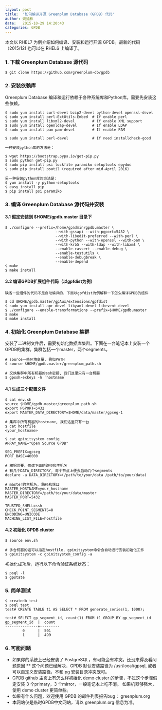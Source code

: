 ```yaml
---
layout: post
title:  "如何编译开源 Greenplum Database (GPDB) 代码"
author: 姚延栋
date:   2015-10-29 14:20:43
categories: GPDB
---
```


本文以 RHEL7 为例介绍如何编译、安装和运行开源 GPDB。最新的代码（2015/12) 也可以在 RHEL6 上编译了。


### 1. 下载 Greenplum Database 源代码

    $ git clone https://github.com/greenplum-db/gpdb

### 2. 安装依赖库

Greenplum Database 编译和运行依赖于各种系统库和Python库。需要先安装这些依赖。

    $ sudo yum install curl-devel bzip2-devel python-devel openssl-devel
    $ sudo yum install perl-ExtUtils-Embed  # If enable perl
    $ sudo yum install libxml2-devel        # If enable XML support
    $ sudo yum install openldap-devel       # If enable LDAP
    $ sudo yum install pam pam-devel        # If enable PAM

    $ sudo yum install perl-devel           # If need installcheck-good

	一种安装python库的方法是：

    $ wget https://bootstrap.pypa.io/get-pip.py
    $ sudo python get-pip.py
    $ sudo pip install psi lockfile paramiko setuptools epydoc
	$ sudo pip install psutil (required after mid-April 2016)

	另一种安装python库的方法是:
	$ yum install -y python-setuptools
	$ easy_install pip
	$ pip install psi paramiko

### 3. 编译 Greenplum Database 源代码并安装

#### 3.1 假定安装到 $HOME/gpdb.master 目录下

    $ ./configure --prefix=/home/gpadmin/gpdb.master \
						   --with-gssapi --with-pgport=5432 \
						   --with-libedit-preferred --with-perl \
						   --with-python --with-openssl --with-pam \
						   --with-krb5 --with-ldap --with-libxml \
						   --enable-cassert --enable-debug \
						   --enable-testutils \
						   --enable-debugbreak \
						   --enable-depend
    $ make
    $ make install

#### 3.2 编译GPDB扩展组件代码（以gpfdist为例）

	缺省一些组件的代码不是自动编译的，下面以gpfdist为例解释一下怎么编译GPDB的组件

	$ cd $HOME/gpdb.master/gpAux/extensions/gpfdist
	$ sudo yum install apr-devel libyaml-devel libevent-devel
	$ ./configure --enable-transformations --prefix=$HOME/gpdb.master
	$ make
	$ make install

### 4. 初始化 Greenplum Database 集群

安装了二进制文件后，需要初始化数据库集群。下面在一台笔记本上安装一个GPDB的集群。集群包括一个master，两个segments。

    # source一些环境变量, 例如PATH
    $ source $HOME/gpdb.master/greenplum_path.sh

    # 交换集群中所有机器的ssh密钥, 我们这里只有一台机器
    $ gpssh-exkeys -h `hostname`

#### 4.1 生成三个配置文件

    $ cat env.sh
    source $HOME/gpdb.master/greenplum_path.sh
    export PGPORT=5432
    export MASTER_DATA_DIRECTORY=$HOME/data/master/gpseg-1

    # 集群中所有机器的hostname, 我们这里只有一台
    $ cat hostfile
    <your_hostname>

    $ cat gpinitsystem_config
    ARRAY_NAME="Open Source GPDB"

    SEG_PREFIX=gpseg
    PORT_BASE=40000

    # 根据需要，修改下面的路径和主机名
    # 有几个DATA_DIRECTORY, 每个节点上便会启动几个segments
    declare -a DATA_DIRECTORY=(/path/to/your/data /path/to/your/data)

    # master的主机名, 路径和端口
    MASTER_HOSTNAME=your_hostname
    MASTER_DIRECTORY=/path/to/your/data/master
    MASTER_PORT=5432

    TRUSTED_SHELL=ssh
    CHECK_POINT_SEGMENTS=8
    ENCODING=UNICODE
    MACHINE_LIST_FILE=hostfile

#### 4.2 初始化 GPDB cluster

    $ source env.sh

    # 多台机器的话可以指定hostfile, gpinitsystem命令会自动进行安装初始化工作
    $ gpinitsystem -c gpinitsystem_config -a

初始化成功后，运行以下命令验证系统状态：

    $ psql -l
    $ gpstate

### 5. 简单测试

    $ createdb test
    $ psql test
    test# CREATE TABLE t1 AS SELECT * FROM generate_series(1, 1000);

    test# SELECT gp_segment_id, count(1) FROM t1 GROUP BY gp_segment_id
    gp_segment_id  |  count
    ---------------+---------
            0      |  501
            1      |  499

### 6. 可能问题

* 如果你的系统上已经安装了 PostgreSQL，有可能会有冲突。还没来得及看问题原因
** 这个问题已经解决，GPDB 默认安装路径为 /usr/local/gpsql, 或者可以自定义安装路径，不和 pg 安装目录冲突既可。
* GPDB github 主页上有怎么样初始化 demo cluster 的步骤，不过这个步骤假定安装 3 个primary，3 个mirror，一般笔记本上吃不消。
如果机器够强大，使用 demo cluster 更简单些。
* 如果有什么问题，欢迎使用 GPDB 的邮件列表报告bug： greenplum.org
* 本网站仅是临时GPDB中文网站，请以 greenplum.org 信息为准。
